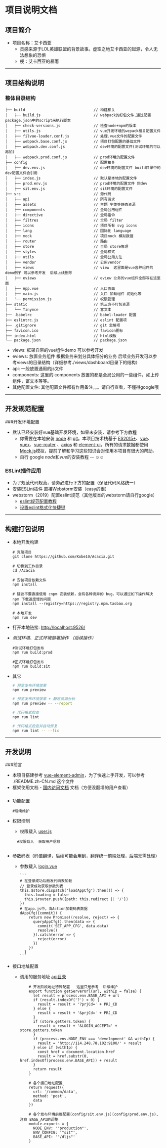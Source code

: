 #  项目说明文档
## 项目简介
+ 项目名称：艾卡西亚
    + 灵感来源于LOL英雄联盟的背景故事。虚空之地艾卡西亚的起源，令人无法想象的恐惧
    + 梗：艾卡西亚的暴雨
-------------------------------------------------------------------------------

## 项目结构说明
### 整体目录结构
```
├── build                               // 构建相关  
│   ├── build.js                        // webpack的打包文件,通过配置package.json中的script来执行脚本
│   ├── check-versions.js               // 检查node+npm的版本
│   ├── utils.js                        // vue开发环境的wepack相关配置文件
│   ├── filvue-loader.conf.js           // 处理.vue文件的配置文件
│   ├── webpack.base.conf.js            // 项目打包配置的基础文件
│   ├── webpack.dev.conf.js             // dev环境的配置文件(测试环境的可以再加)
│   ├── webpack.prod.conf.js            // prod环境的配置文件
├── config                              // 配置相关
│   ├── dev.env.js                      // dev环境的配置文件 build目录中的dev配置文件会引用
│   ├── index.js                        // 默认是本地的配置文件
│   ├── prod.env.js                     // prod环境的配置文件 同dev
│   ├── sit.env.js                      // sit环境的配置文件
├── src                                 // 源代码
│   ├── api                             // 所有请求
│   ├── assets                          // 主题 字体等静态资源
│   ├── components                      // 全局公用组件
│   ├── directive                       // 全局指令
│   ├── filtres                         // 全局 filter
│   ├── icons                           // 项目所有 svg icons
│   ├── lang                            // 国际化 language
│   ├── mock                            // 项目mock 模拟数据
│   ├── router                          // 路由
│   ├── store                           // 全局 store管理
│   ├── styles                          // 全局样式
│   ├── utils                           // 全局公用方法
│   ├── vendor                          // 公用vendor
│   ├── views                           // view  这里面是vue各种组件的demo例子 可以参考开发  后续上线删除
│   ├── eviews                          // eview 业务的vue组件全部写在这里面
│   ├── App.vue                         // 入口页面
│   ├── main.js                         // 入口 加载组件 初始化等
│   └── permission.js                   // 权限管理
├── static                              // 第三方不打包资源
│   └── Tinymce                         // 富文本
├── .babelrc                            // babel-loader 配置
├── eslintrc.js                         // eslint 配置项
├── .gitignore                          // git 忽略项
├── favicon.ico                         // favicon图标
├── index.html                          // html模板
└── package.json                        // package.json
```
+ views:      框架自带的vue组件demo 可以参考开发
+ eviews:     放置业务组件 根据业务来划分具体细分的业务   后续业务开发可以参考views的目录结构（详细参考./views/dashboard目录下的结构）
+ api:        一般放置通用的js文件
+ components: 这里的 components 放置的都是全局公用的一些组件，如上传组件，富文本等等。
+ 其他配置文件: 其他配置文件都有作用备注。。。请自行查看，不懂得google哦

-------------------------------------------------------------------------------

## 开发规范配置
###开发环境配置
+ 默认已经安装好vue基础开发环境，如果未安装，请参考下方教程
    + 你需要在本地安装 [node](http://nodejs.org/) 和 [git](https://git-scm.com/)。本项目技术栈基于 [ES2015+](http://es6.ruanyifeng.com/)、[vue](https://cn.vuejs.org/index.html)、[vuex](https://vuex.vuejs.org/zh-cn/)、[vue-router](https://router.vuejs.org/zh-cn/) 、[axios](https://github.com/axios/axios) 和 [element-ui](https://github.com/ElemeFE/element)，所有的请求数据都使用[Mock.js](https://github.com/nuysoft/Mock)模拟，提前了解和学习这些知识会对使用本项目有很大的帮助。
    + 自行 google *node*和*vue*的安装教程 -- ☺☺

### ESLint插件应用
+ 为了规范代码规范，请务必进行下方的配置（保证代码风格统一）
+ 安装ESLint插件 直接Webstorm安装（easy的很）
+ webstorm（2019）配置eslint规范（其他版本的webstorm请自行google）
    + [eslint规范配置教程](https://blog.csdn.net/siyi_blog/article/details/89489832)
    + [设置eslint格式化快捷键](https://www.cnblogs.com/jingxuan-li/p/10929868.html)

-----------------------------------------------------------------------------

## 构建打包说明
+ 本地开发构建
    ```
    # 克隆项目
    git clone https://github.com/Kobe10/Acacia.git
    
    # 切换到工作目录
    cd /Acacia
    
    # 安装项目依赖文件
    npm install
    
    # 建议不要直接使用 cnpm 安装依赖，会有各种诡异的 bug。可以通过如下操作解决 npm 下载速度慢的问题
    npm install --registry=https://registry.npm.taobao.org
   
    # 本地开发
    npm run dev
    
    ``` 
+ 打开本地链接: [http://localhost:9526/](http://localhost:9526/)

+ *测试环境、正式环境部署操作 （后续操作）*
    ```
    #测试环境打包发布
    npm run build:prod
    
    #正式环境打包发布
    npm run build:sit
    ```
+ 其它

    ```bash
    # 预览发布环境效果
    npm run preview
    
    # 预览发布环境效果 + 静态资源分析
    npm run preview -- --report
    
    # 代码格式检查
    npm run lint
    
    # 代码格式检查并自动修复
    npm run lint -- --fix
    ```    

-------------------------------------------------------------------------------

## 开发说明
###前言
+ 本项目搭建参考  [vue-element-admin](https://panjiachen.github.io/vue-element-admin)，为了快速上手开发，可以参考 ./README.zh-CN.md 这个文件
+ 框架使用文档  - [国内访问文档](https://panjiachen.gitee.io/vue-element-admin-site/zh/) 文档（方便没翻墙的用户查看）

###
+ 功能配置
    ```
    #后续维护
    ```

+ 权限控制
    + 权限载入 [user.js](./src/store/modules/user.js)

    ```
      #权限载入  获取用户信息
      
    ```
+ 参数码表（码值翻译，后续可能会用到，翻译统一前端处理，后端无需处理）
    + 参数载入 [login.vue](./src/views/login/index.vue)
          
          ```
          # 在登录成功后触发代码表加载
          // 登录成功获取参数列表
          this.$store.dispatch('loadAppCfg').then(() => {
            this.loading = false
            this.$router.push({path: this.redirect || '/'})
          })
          # 在app.js中，由Action加载码表数据
          dAppCfg({commit}) {
              return new Promise((resolve, reject) => {
                queryAppCfg().then(data => {
                  commit('SET_APP_CFG', data.data)
                  resolve()
                }).catch(error => {
                  reject(error)
                })
              })
            }
          ```
+ 接口地址配置
    + 调用的服务地址 [api目录](./src/api)
      ```
          # 开发阶段地址特殊配置   这里只是参考  后续维护
          export function getServerUrl(url, withIp = false) {
            let result = process.env.BASE_API + url
            if (result.indexOf('?') < 0) {
              result = result + '?prjCd=' + PRJ_CD
            } else {
              result = result + '&prjCd=' + PRJ_CD
            }
            if (store.getters.token) {
              result = result + '&LOGIN_ACCEPT=' + store.getters.token
            }
            if (process.env.NODE_ENV === 'development' && withIp) {
              result = 'http://114.248.78.102:9100/' + result
            } else if (withIp) {
              const href = document.location.href
              result = href.substr(0, href.indexOf(process.env.BASE_API)) + result
            }
            return result
          }
    
          # 各个接口地址配置
          return request({
            url: '/common/data',
            method: 'post',
            data
          })
          
          # 各个发布环境前缀配置(config/sit.env.js)(config/prod.env.js), 注意 BASE_API的调整
          module.exports = {
            NODE_ENV: '"production"',
            ENV_CONFIG: '"sit"',
            BASE_API: '"/dljs"'
          }
      ```
       
##